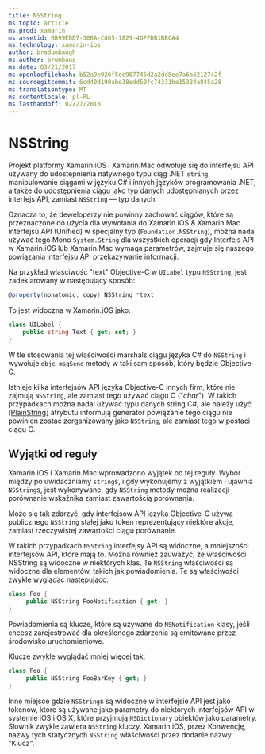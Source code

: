 ```yaml
---
title: NSString
ms.topic: article
ms.prod: xamarin
ms.assetid: BB99EBD7-308A-C865-1829-4DFFDB1BBCA4
ms.technology: xamarin-ios
author: bradumbaugh
ms.author: brumbaug
ms.date: 03/21/2017
ms.openlocfilehash: b52a9e926f5ec907746d2a2dd8ee7a6a6212742f
ms.sourcegitcommit: 6cd40d190abe38edd50fc74331be15324a845a28
ms.translationtype: MT
ms.contentlocale: pl-PL
ms.lasthandoff: 02/27/2018
---
```

# <a name="nsstring"></a>NSString

Projekt platformy Xamarin.iOS i Xamarin.Mac odwołuje się do interfejsu API używany do udostępnienia natywnego typu ciąg .NET `string`, manipulowanie ciągami w języku C# i innych języków programowania .NET, a także do udostępnienia ciągu jako typ danych udostępnianych przez interfejs API, zamiast `NSString` — typ danych.


Oznacza to, że deweloperzy nie powinny zachować ciągów, które są przeznaczone do użycia dla wywołania do Xamarin.iOS & Xamarin.Mac interfejsu API (Unified) w specjalny typ (`Foundation.NSString`), można nadal używać tego Mono `System.String` dla wszystkich operacji gdy Interfejs API w Xamarin.iOS lub Xamarin.Mac wymaga parametrów, zajmuje się naszego powiązania interfejsu API przekazywanie informacji.

Na przykład właściwość "text" Objective-C w `UILabel` typu `NSString`, jest zadeklarowany w następujący sposób:

```csharp
@property(nonatomic, copy) NSString *text
```

To jest widoczna w Xamarin.iOS jako:

```csharp
class UILabel {
    public string Text { get; set; }
}
```

W tle stosowania tej właściwości marshals ciągu języka C# do `NSString` i wywołuje `objc_msgSend` metody w taki sam sposób, który będzie Objective-C.

Istnieje kilka interfejsów API języka Objective-C innych firm, które nie zajmują `NSString`, ale zamiast tego używać ciągu C ("*char*"). W takich przypadkach można nadal używać typu danych string C#, ale należy użyć [[PlainString]](~/cross-platform/macios/binding/objective-c-libraries.md) atrybutu informują generator powiązanie tego ciągu nie powinien zostać zorganizowany jako `NSString`, ale zamiast tego w postaci ciągu C.

 <a name="Exceptions_to_the_Rule" />


## <a name="exceptions-to-the-rule"></a>Wyjątki od reguły

Xamarin.iOS i Xamarin.Mac wprowadzono wyjątek od tej reguły. Wybór między po uwidaczniamy `string`s, i gdy wykonujemy z wyjątkiem i ujawnia `NSString`s, jest wykonywane, gdy `NSString` metody można realizacji porównanie wskaźnika zamiast zawartością porównania.


Może się tak zdarzyć, gdy interfejsów API języka Objective-C używa publicznego `NSString` stałej jako token reprezentujący niektóre akcje, zamiast rzeczywistej zawartości ciągu porównanie.


W takich przypadkach `NSString` interfejsy API są widoczne, a mniejszości interfejsów API, które mają to. Można również zauważyć, że właściwości NSString są widoczne w niektórych klas. Te `NSString` właściwości są widoczne dla elementów, takich jak powiadomienia. Te są właściwości zwykle wyglądać następująco:

```csharp
class Foo {
     public NSString FooNotification { get; }
}
```

Powiadomienia są klucze, które są używane do `NSNotification` klasy, jeśli chcesz zarejestrować dla określonego zdarzenia są emitowane przez środowisko uruchomieniowe.

Klucze zwykle wyglądać mniej więcej tak:

```csharp
class Foo {
     public NSString FooBarKey { get; }
}
```

Inne miejsce gdzie `NSString`s są widoczne w interfejsie API jest jako tokenów, które są używane jako parametry do niektórych interfejsów API w systemie iOS i OS X, które przyjmują `NSDictionary` obiektów jako parametry. Słownik zwykle zawiera `NSString` kluczy. Xamarin.iOS, przez Konwencję, nazwy tych statycznych `NSString` właściwości przez dodanie nazwy "Klucz".
